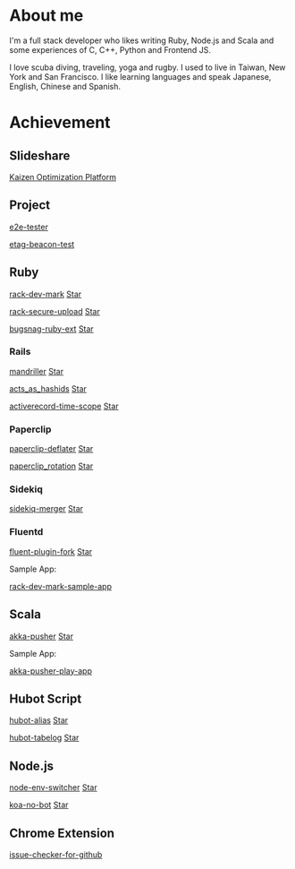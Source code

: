 # About me

I'm a full stack developer who likes writing Ruby, Node.js and Scala and some experiences of C, C++, Python and Frontend JS.

I love scuba diving, traveling, yoga and rugby. I used to live in Taiwan, New York and San Francisco. I like learning languages and speak Japanese, English, Chinese and Spanish.


# Achievement

## Slideshare

[Kaizen Optimization Platform](https://www.slideshare.net/DaisukeTaniwaki/kaizen-platform-optimization-system-architecture)

## Project

[e2e-tester](https://github.com/dtaniwaki/e2e-tester)

[etag-beacon-test](https://github.com/dtaniwaki/etag-beacon-test)

## Ruby

[rack-dev-mark](https://github.com/dtaniwaki/rack-dev-mark) 
<a class="github-button" href="https://github.com/dtaniwaki/rack-dev-mark" data-count-href="/dtaniwaki/rack-dev-mark/stargazers" data-count-api="/repos/dtaniwaki/rack-dev-mark#stargazers_count" data-count-aria-label="# stargazers on GitHub" aria-label="Star dtaniwaki/rack-dev-mark on GitHub">Star</a>

[rack-secure-upload](https://github.com/dtaniwaki/rack-secure-upload) 
<a class="github-button" href="https://github.com/dtaniwaki/rack-secure-upload" data-count-href="/dtaniwaki/rack-secure-upload/stargazers" data-count-api="/repos/dtaniwaki/rack-secure-upload#stargazers_count" data-count-aria-label="# stargazers on GitHub" aria-label="Star dtaniwaki/rack-secure-upload on GitHub">Star</a>

[bugsnag-ruby-ext](https://github.com/dtaniwaki/bugsnag-ruby-ext) 
<a class="github-button" href="https://github.com/dtaniwaki/bugsnag-ruby-ext" data-count-href="/dtaniwaki/bugsnag-ruby-ext/stargazers" data-count-api="/repos/dtaniwaki/bugsnag-ruby-ext#stargazers_count" data-count-aria-label="# stargazers on GitHub" aria-label="Star dtaniwaki/bugsnag-ruby-ext on GitHub">Star</a>

### Rails

[mandriller](https://github.com/dtaniwaki/mandriller) 
<a class="github-button" href="https://github.com/dtaniwaki/mandriller" data-count-href="/dtaniwaki/mandriller/stargazers" data-count-api="/repos/dtaniwaki/mandriller#stargazers_count" data-count-aria-label="# stargazers on GitHub" aria-label="Star dtaniwaki/mandriller on GitHub">Star</a>

[acts_as_hashids](https://github.com/dtaniwaki/acts_as_hashids) 
<a class="github-button" href="https://github.com/dtaniwaki/acts_as_hashids" data-count-href="/dtaniwaki/acts_as_hashids/stargazers" data-count-api="/repos/dtaniwaki/acts_as_hashids#stargazers_count" data-count-aria-label="# stargazers on GitHub" aria-label="Star dtaniwaki/acts_as_hashids on GitHub">Star</a>

[activerecord-time-scope](https://github.com/dtaniwaki/activerecord-time-scope) 
<a class="github-button" href="https://github.com/dtaniwaki/activerecord-time-scope" data-count-href="/dtaniwaki/activerecord-time-scope/stargazers" data-count-api="/repos/dtaniwaki/activerecord-time-scope#stargazers_count" data-count-aria-label="# stargazers on GitHub" aria-label="Star dtaniwaki/activerecord-time-scope on GitHub">Star</a>

### Paperclip

[paperclip-deflater](https://github.com/dtaniwaki/paperclip-deflater) 
<a class="github-button" href="https://github.com/dtaniwaki/paperclip-deflater" data-count-href="/dtaniwaki/paperclip-deflater/stargazers" data-count-api="/repos/dtaniwaki/paperclip-deflater#stargazers_count" data-count-aria-label="# stargazers on GitHub" aria-label="Star dtaniwaki/paperclip-deflater on GitHub">Star</a>

[paperclip_rotation](https://github.com/dtaniwaki/paperclip_rotation) 
<a class="github-button" href="https://github.com/dtaniwaki/paperclip_rotation" data-count-href="/dtaniwaki/paperclip_rotation/stargazers" data-count-api="/repos/dtaniwaki/paperclip_rotation#stargazers_count" data-count-aria-label="# stargazers on GitHub" aria-label="Star dtaniwaki/paperclip_rotation on GitHub">Star</a>

### Sidekiq

[sidekiq-merger](https://github.com/dtaniwaki/sidekiq-merger) 
<a class="github-button" href="https://github.com/dtaniwaki/sidekiq-merger" data-count-href="/dtaniwaki/sidekiq-merger/stargazers" data-count-api="/repos/dtaniwaki/sidekiq-merger#stargazers_count" data-count-aria-label="# stargazers on GitHub" aria-label="Star dtaniwaki/sidekiq-merger on GitHub">Star</a>

### Fluentd

[fluent-plugin-fork](https://github.com/dtaniwaki/fluent-plugin-fork) 
<a class="github-button" href="https://github.com/dtaniwaki/fluent-plugin-fork" data-count-href="/dtaniwaki/fluent-plugin-fork/stargazers" data-count-api="/repos/dtaniwaki/fluent-plugin-fork#stargazers_count" data-count-aria-label="# stargazers on GitHub" aria-label="Star dtaniwaki/fluent-plugin-fork on GitHub">Star</a>

Sample App:

[rack-dev-mark-sample-app](https://github.com/dtaniwaki/rack-dev-mark-sample-app)

## Scala

[akka-pusher](https://github.com/dtaniwaki/akka-pusher) 
<a class="github-button" href="https://github.com/dtaniwaki/akka-pusher" data-count-href="/dtaniwaki/akka-pusher/stargazers" data-count-api="/repos/dtaniwaki/akka-pusher#stargazers_count" data-count-aria-label="# stargazers on GitHub" aria-label="Star dtaniwaki/akka-pusher on GitHub">Star</a>

Sample App:

[akka-pusher-play-app](https://github.com/dtaniwaki/akka-pusher-play-app)

## Hubot Script

[hubot-alias](https://github.com/dtaniwaki/hubot-alias) 
<a class="github-button" href="https://github.com/dtaniwaki/hubot-alias" data-count-href="/dtaniwaki/hubot-alias/stargazers" data-count-api="/repos/dtaniwaki/hubot-alias#stargazers_count" data-count-aria-label="# stargazers on GitHub" aria-label="Star dtaniwaki/hubot-alias on GitHub">Star</a>

[hubot-tabelog](https://github.com/dtaniwaki/hubot-tabelog) 
<a class="github-button" href="https://github.com/dtaniwaki/hubot-tabelog" data-count-href="/dtaniwaki/hubot-tabelog/stargazers" data-count-api="/repos/dtaniwaki/hubot-tabelog#stargazers_count" data-count-aria-label="# stargazers on GitHub" aria-label="Star dtaniwaki/hubot-tabelog on GitHub">Star</a>

## Node.js

[node-env-switcher](https://github.com/dtaniwaki/node-env-switcher) 
<a class="github-button" href="https://github.com/dtaniwaki/node-env-switcher" data-count-href="/dtaniwaki/node-env-switcher/stargazers" data-count-api="/repos/dtaniwaki/node-env-switcher#stargazers_count" data-count-aria-label="# stargazers on GitHub" aria-label="Star dtaniwaki/node-env-switcher on GitHub">Star</a>

[koa-no-bot](https://github.com/dtaniwaki/koa-no-bot) 
<a class="github-button" href="https://github.com/dtaniwaki/koa-no-bot" data-count-href="/dtaniwaki/koa-no-bot/stargazers" data-count-api="/repos/dtaniwaki/koa-no-bot#stargazers_count" data-count-aria-label="# stargazers on GitHub" aria-label="Star dtaniwaki/koa-no-bot on GitHub">Star</a>

## Chrome Extension

[issue-checker-for-github](https://github.com/dtaniwaki/issue-checker-for-github)

<!-- Place this tag in your head or just before your close body tag. -->
<script async defer src="https://buttons.github.io/buttons.js"></script>
